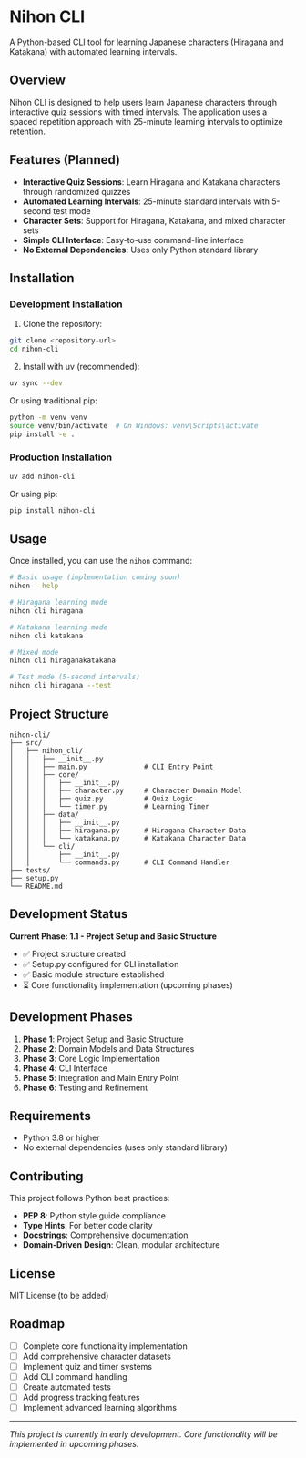 # Nihon CLI

A Python-based CLI tool for learning Japanese characters (Hiragana and Katakana) with automated learning intervals.

## Overview

Nihon CLI is designed to help users learn Japanese characters through interactive quiz sessions with timed intervals. The application uses a spaced repetition approach with 25-minute learning intervals to optimize retention.

## Features (Planned)

- **Interactive Quiz Sessions**: Learn Hiragana and Katakana characters through randomized quizzes
- **Automated Learning Intervals**: 25-minute standard intervals with 5-second test mode
- **Character Sets**: Support for Hiragana, Katakana, and mixed character sets
- **Simple CLI Interface**: Easy-to-use command-line interface
- **No External Dependencies**: Uses only Python standard library

## Installation

### Development Installation

1. Clone the repository:
```bash
git clone <repository-url>
cd nihon-cli
```

2. Install with uv (recommended):
```bash
uv sync --dev
```

Or using traditional pip:
```bash
python -m venv venv
source venv/bin/activate  # On Windows: venv\Scripts\activate
pip install -e .
```

### Production Installation

```bash
uv add nihon-cli
```

Or using pip:
```bash
pip install nihon-cli
```

## Usage

Once installed, you can use the `nihon` command:

```bash
# Basic usage (implementation coming soon)
nihon --help

# Hiragana learning mode
nihon cli hiragana

# Katakana learning mode  
nihon cli katakana

# Mixed mode
nihon cli hiraganakatakana

# Test mode (5-second intervals)
nihon cli hiragana --test
```

## Project Structure

```
nihon-cli/
├── src/
│   ├── nihon_cli/
│   │   ├── __init__.py
│   │   ├── main.py              # CLI Entry Point
│   │   ├── core/
│   │   │   ├── __init__.py
│   │   │   ├── character.py     # Character Domain Model
│   │   │   ├── quiz.py          # Quiz Logic
│   │   │   └── timer.py         # Learning Timer
│   │   ├── data/
│   │   │   ├── __init__.py
│   │   │   ├── hiragana.py      # Hiragana Character Data
│   │   │   └── katakana.py      # Katakana Character Data
│   │   └── cli/
│   │       ├── __init__.py
│   │       └── commands.py      # CLI Command Handler
├── tests/
├── setup.py
└── README.md
```

## Development Status

**Current Phase: 1.1 - Project Setup and Basic Structure**

- ✅ Project structure created
- ✅ Setup.py configured for CLI installation
- ✅ Basic module structure established
- ⏳ Core functionality implementation (upcoming phases)

## Development Phases

1. **Phase 1**: Project Setup and Basic Structure
2. **Phase 2**: Domain Models and Data Structures
3. **Phase 3**: Core Logic Implementation
4. **Phase 4**: CLI Interface
5. **Phase 5**: Integration and Main Entry Point
6. **Phase 6**: Testing and Refinement

## Requirements

- Python 3.8 or higher
- No external dependencies (uses only standard library)

## Contributing

This project follows Python best practices:

- **PEP 8**: Python style guide compliance
- **Type Hints**: For better code clarity
- **Docstrings**: Comprehensive documentation
- **Domain-Driven Design**: Clean, modular architecture

## License

MIT License (to be added)

## Roadmap

- [ ] Complete core functionality implementation
- [ ] Add comprehensive character datasets
- [ ] Implement quiz and timer systems
- [ ] Add CLI command handling
- [ ] Create automated tests
- [ ] Add progress tracking features
- [ ] Implement advanced learning algorithms

---

*This project is currently in early development. Core functionality will be implemented in upcoming phases.*